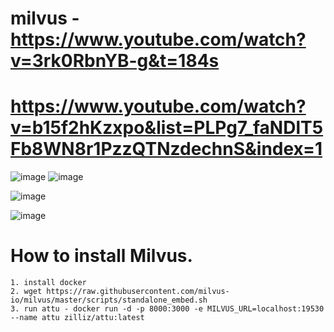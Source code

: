 # milvus - https://www.youtube.com/watch?v=3rk0RbnYB-g&t=184s
# https://www.youtube.com/watch?v=b15f2hKzxpo&list=PLPg7_faNDlT5Fb8WN8r1PzzQTNzdechnS&index=1

![image](https://github.com/user-attachments/assets/7be17c80-3619-4e56-a1d9-bcf706354597)
![image](https://github.com/user-attachments/assets/3190d0ec-8f38-4090-968d-b89a6cc3a725)

![image](https://github.com/user-attachments/assets/860092ea-0827-4755-b7ae-0e2a4d15ef11)

![image](https://github.com/user-attachments/assets/5eaf713f-a489-47c1-99ed-661f0c299f6d)



# How to install Milvus.
```
1. install docker
2. wget https://raw.githubusercontent.com/milvus-io/milvus/master/scripts/standalone_embed.sh
3. run attu - docker run -d -p 8000:3000 -e MILVUS_URL=localhost:19530 --name attu zilliz/attu:latest

```
